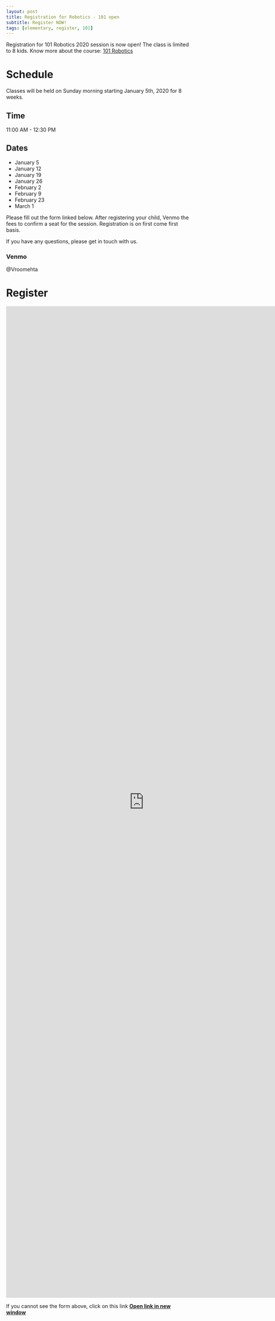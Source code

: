 ```yaml
---
layout: post
title: Registration for Robotics - 101 open
subtitle: Register NOW!
tags: [elementary, register, 101]
---
```


Registration for 101 Robotics 2020 session is now open! The class is limited to 8 kids. Know more about the course: [101 Robotics](courses/101-robotics)

# Schedule
Classes will be held on Sunday morning starting January 5th, 2020 for 8 weeks.
## Time
11:00 AM - 12:30 PM

## Dates
 * January 5
 * January 12
 * January 19
 * January 26
 * February 2
 * February 9  
 * February 23
 * March 1

Please fill out the form linked below. After registering your child, Venmo the fees to confirm a seat for the session. Registration is on first come first basis.

If you have any questions, please get in touch with us.

### Venmo
@Vroomehta

# Register

<iframe src="https://docs.google.com/forms/d/e/1FAIpQLSecHiIZf8HWpsPxIRgybUxqpC029q0rXmUFKjsXxub5vu0MwQ/viewform?embedded=true" width="750" height="2700" frameborder="0" marginheight="0" marginwidth="0">Loading…</iframe>

If you cannot see the form above, click on this link [**Open link in new window**](https://forms.gle/fei5hFkk7UENKy137)
